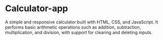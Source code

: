 # Calculator-app
A simple and responsive calculator built with HTML, CSS, and JavaScript. It performs basic arithmetic operations such as addition, subtraction, multiplication, and division, with support for clearing and deleting inputs.
